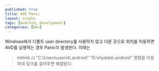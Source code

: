 ```yaml
---
published: true
title: AVD Panic
layout: single
tags: [Android, Development]
categories: [Dev]
---
```

Windows에서 디폴트 user directory를 사용하지 않고 다른 곳으로 위치를 이동하면 AVD를 실행하는 경우 Panic이 발생한다.
이때는 
> mklink /J "C:\Users\userid\\.android" "D:\mydata\\.android"
명령을 이용하여 링크를 걸어주면 해결된다.
